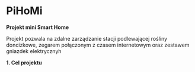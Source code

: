 # PiHoMi
********Projekt mini Smart Home********

Projekt pozwala na zdalne zarządzanie stacji podlewającej rośliny doncizkowe, zegarem połączonym z czasem internetowym oraz zestawem gniazdek elektrycznyh

******1. Cel projektu******
